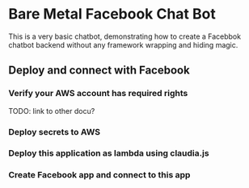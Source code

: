 # Bare Metal Facebook Chat Bot

This is a very basic chatbot, demonstrating how to create a Facebbok chatbot backend without any framework wrapping and hiding magic.

## Deploy and connect with Facebook

### Verify your AWS account has required rights

TODO: link to other docu?

### Deploy secrets to AWS

### Deploy this application as lambda using claudia.js

### Create Facebook app and connect to this app